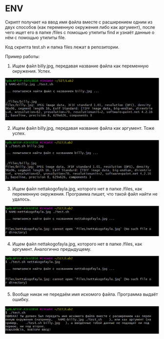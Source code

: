 # ENV
Скрипт получает на ввод имя файла вместе с расширением одним из двух способов (как переменную окружения либо как аргумент), после чего ищет его в папке /files с помощью утилиты find и узнаёт данные о нём с помощью утилиты file.

Код скрипта test.sh и папка files лежат в репозитории.

Пример работы: 

1) Ищем файл billy.jpg, передавая название файла как переменную окружения. Успех.

![alt text](screens/scr2.jpg)

2) Ищем файл billy.jpg, передавая название файла как аргумент. Тоже успех.

![alt text](screens/scr3.jpg)

3) Ищем файл nettakogofayla.jpg, которого нет в папке /files, как переменную окружения. Программа пишет, что такой файл найти не удалось.

![alt text](screens/scr4.jpg)

4) Ищем файл nettakogofayla.jpg, которого нет в папке /files, как аргумент. Аналогично предыдущему.

![alt text](screens/scr5.jpg)

5) Вообще никак не передаём имя искомого файла. Программа выдаёт ошибку.

![alt text](screens/scr6.jpg)
